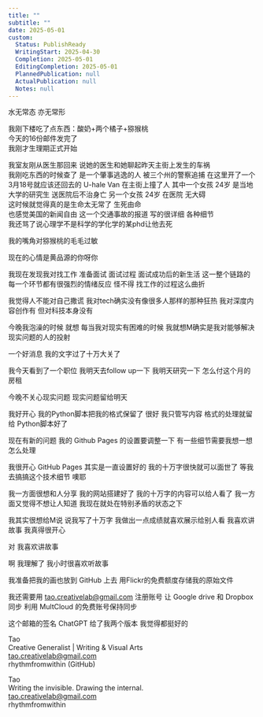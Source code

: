 ```yaml
---
title: ""
subtitle: ""
date: 2025-05-01
custom:
  Status: PublishReady
  WritingStart: 2025-04-30
  Completion: 2025-05-01
  EditingCompletion: 2025-05-01
  PlannedPublication: null
  ActualPublication: null
  Notes: null
---        
```

水无常态 亦无常形        
        
我刚下楼吃了点东西：酸奶+两个橘子+猕猴桃        
今天的16份邮件发完了        
我刚才生理期正式开始        
        
我室友刚从医生那回来 说她的医生和她聊起昨天主街上发生的车祸        
我刚吃东西的时候查了 是一个肇事逃逸的人 被三个州的警察追捕 在这里开了一个3月18号就应该还回去的 U-hale Van 在主街上撞了人 其中一个女孩 24岁 是当地大学的研究生 送医院后不治身亡 另一个女孩 24岁 在医院 无大碍        
这时候就觉得真的是生命太无常了 生死由命        
也感觉美国的新闻自由 这一个交通事故的报道 写的很详细 各种细节        
我还骂了说心理学不是科学的学化学的某phd让他去死        
        
我的嘴角对猕猴桃的毛毛过敏        
        
现在的心情是黄品源的你呀你        
        
我现在发现我对找工作 准备面试 面试过程 面试成功后的新生活 这一整个链路的每一个环节都有很强烈的情绪反应 怪不得 找工作的过程这么曲折        
        
我觉得人不能对自己撒谎 我对tech确实没有像很多人那样的那种狂热 我对深度内容创作有 但对科技本身没有        
        
今晚我泡澡的时候 就想 每当我对现实有困难的时候 我就想M确实是我对能够解决现实问题的人的投射        
        
一个好消息 我的文字过了十万大关了        
        
我今天看到了一个职位 我明天去follow up一下 我明天研究一下 怎么付这个月的房租        
        
今晚不关心现实问题 现实问题留给明天        
        
我好开心 我的Python脚本把我的格式保留了 很好 我只管写内容 格式的处理就留给 Python脚本好了        
        
现在有新的问题 我的 Github Pages 的设置要调整一下 有一些细节需要我想一想怎么处理        
        
我很开心 GitHub Pages 其实是一直设置好的 我的十万字很快就可以面世了 等我去搞搞这个技术细节 噢耶        
        
我一方面很想和人分享 我的网站搭建好了 我的十万字的内容可以给人看了 我一方面又觉得不想让人知道 我现在就处在特别矛盾的状态之下        
        
我其实很想给M说 说我写了十万字  我做出一点成绩就喜欢展示给别人看 我喜欢讲故事 我真得很开心        
        
对 我喜欢讲故事        
        
啊 我理解了 我小时很喜欢听故事        
        
我准备把我的画也放到 GitHub 上去 用Flickr的免费额度存储我的原始文件        
        
我还需要用 tao.creativelab@gmail.com 注册账号 让 Google drive 和 Dropbox 同步 利用 MultCloud 的免费账号保持同步        
        
这个邮箱的签名 ChatGPT 给了我两个版本 我觉得都挺好的        
        
Tao        
Creative Generalist | Writing & Visual Arts        
tao.creativelab@gmail.com        
rhythmfromwithin (GitHub)        
        
Tao        
Writing the invisible. Drawing the internal.        
tao.creativelab@gmail.com        
rhythmfromwithin        
       
      